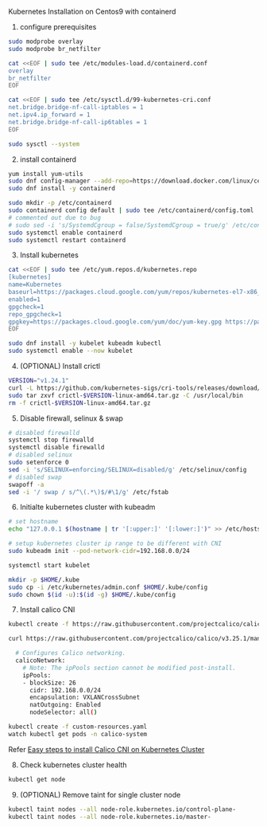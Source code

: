Kubernetes Installation on Centos9 with containerd

1. configure prerequisites

```bash
sudo modprobe overlay
sudo modprobe br_netfilter
```

```bash
cat <<EOF | sudo tee /etc/modules-load.d/containerd.conf
overlay
br_netfilter
EOF
```

```bash
cat <<EOF | sudo tee /etc/sysctl.d/99-kubernetes-cri.conf
net.bridge.bridge-nf-call-iptables = 1
net.ipv4.ip_forward = 1
net.bridge.bridge-nf-call-ip6tables = 1
EOF
```

```bash
sudo sysctl --system
```

2. install containerd

```bash
yum install yum-utils
sudo dnf config-manager --add-repo=https://download.docker.com/linux/centos/docker-ce.repo
sudo dnf install -y containerd
```

```bash
sudo mkdir -p /etc/containerd
sudo containerd config default | sudo tee /etc/containerd/config.toml
# commented out due to bug
# sudo sed -i 's/SystemdCgroup = false/SystemdCgroup = true/g' /etc/containerd/config.toml
sudo systemctl enable containerd
sudo systemctl restart containerd
```

3. Install kubernetes

```bash
cat <<EOF | sudo tee /etc/yum.repos.d/kubernetes.repo
[kubernetes]
name=Kubernetes
baseurl=https://packages.cloud.google.com/yum/repos/kubernetes-el7-x86_64
enabled=1
gpgcheck=1
repo_gpgcheck=1
gpgkey=https://packages.cloud.google.com/yum/doc/yum-key.gpg https://packages.cloud.google.com/yum/doc/rpm-package-key.gpg
EOF
```

```bash
sudo dnf install -y kubelet kubeadm kubectl
sudo systemctl enable --now kubelet
```

4. (OPTIONAL) Install crictl

```bash
VERSION="v1.24.1"
curl -L https://github.com/kubernetes-sigs/cri-tools/releases/download/$VERSION/crictl-${VERSION}-linux-amd64.tar.gz --output crictl-${VERSION}-linux-amd64.tar.gz
sudo tar zxvf crictl-$VERSION-linux-amd64.tar.gz -C /usr/local/bin
rm -f crictl-$VERSION-linux-amd64.tar.gz
```

5. Disable firewall, selinux & swap
```bash
# disabled firewalld
systemctl stop firewalld
systemctl disable firewalld
# disabled selinux
sudo setenforce 0
sed -i 's/SELINUX=enforcing/SELINUX=disabled/g' /etc/selinux/config
# disabled swap
swapoff -a 
sed -i '/ swap / s/^\(.*\)$/#\1/g' /etc/fstab
```

6. Initialte kubernetes cluster with kubeadm

```bash
# set hostname
echo "127.0.0.1 $(hostname | tr '[:upper:]' '[:lower:]')" >> /etc/hosts

# setup kubernetes cluster ip range to be different with CNI
sudo kubeadm init --pod-network-cidr=192.168.0.0/24

systemctl start kubelet

mkdir -p $HOME/.kube
sudo cp -i /etc/kubernetes/admin.conf $HOME/.kube/config
sudo chown $(id -u):$(id -g) $HOME/.kube/config
```

7. Install calico CNI

```bash
kubectl create -f https://raw.githubusercontent.com/projectcalico/calico/v3.25.1/manifests/tigera-operator.yaml

curl https://raw.githubusercontent.com/projectcalico/calico/v3.25.1/manifests/custom-resources.yaml -O

```

```bash
  # Configures Calico networking.
  calicoNetwork:
    # Note: The ipPools section cannot be modified post-install.
    ipPools:
    - blockSize: 26
      cidr: 192.168.0.0/24
      encapsulation: VXLANCrossSubnet
      natOutgoing: Enabled
      nodeSelector: all()

```

```bash
kubectl create -f custom-resources.yaml
watch kubectl get pods -n calico-system
```

Refer [Easy steps to install Calico CNI on Kubernetes Cluster
](https://www.golinuxcloud.com/calico-kubernetes/)

8. Check kubernetes cluster health

```bash
kubectl get node
```

9. (OPTIONAL) Remove taint for single cluster node

```bash
kubectl taint nodes --all node-role.kubernetes.io/control-plane-
kubectl taint nodes --all node-role.kubernetes.io/master-
```
